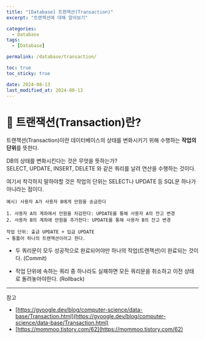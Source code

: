 ```yaml
---
title: "[Database] 트랜잭션(Transaction)"
excerpt: "트랜잭션에 대해 알아보기"

categories:
  - Database
tags:
  - [Database]

permalink: /database/transaction/

toc: true
toc_sticky: true

date: 2024-08-13
last_modified_at: 2024-08-13
---
```

# 🐙 트랜잭션(Transaction)란?
트랜잭션(Transaction)이란 데이터베이스의 상태를 변화시키기 위해 수행하는 **작업의 단위**를 뜻한다.

DB의 상태를 변화시킨다는 것은 무엇을 뜻하는가?  
SELECT, UPDATE, INSERT, DELETE 와 같은 쿼리를 날려 연산을 수행하는 것이다.

여기서 착각하지 말하야할 것은 
작업의 단위는 SELECT나 UPDATE 등 SQL문 하나가 아니라는 점이다.  

```
예시) 사용자 A가 사용자 B에게 만원을 송금한다

1. 사용자 A의 계좌에서 만원을 차감한다: UPDATE를 통해 사용자 A의 잔고 변경
2. 사용자 B의 계좌에 만원을 추가한다: UPDATE를 통해 사용자 B의 잔고 변경

작업 단위: 출금 UPDATE + 입금 UPDATE  
→ 통틀어 하나의 트랜잭션이라고 한다.    
```  
- 두 쿼리문이 모두 성공적으로 완료되어야만 하나의 작업(트랜잭션)이 완료되는 것이다. (Commit)

- 작업 단위에 속하는 쿼리 중 하나라도 실패하면 모든 쿼리문을 취소하고 이전 상태로 돌려놓아야한다. (Rollback)


---

참고
- [https://gyoogle.dev/blog/computer-science/data-base/Transaction.html](https://gyoogle.dev/blog/computer-science/data-base/Transaction.html)
- [https://mommoo.tistory.com/62](https://mommoo.tistory.com/62)

